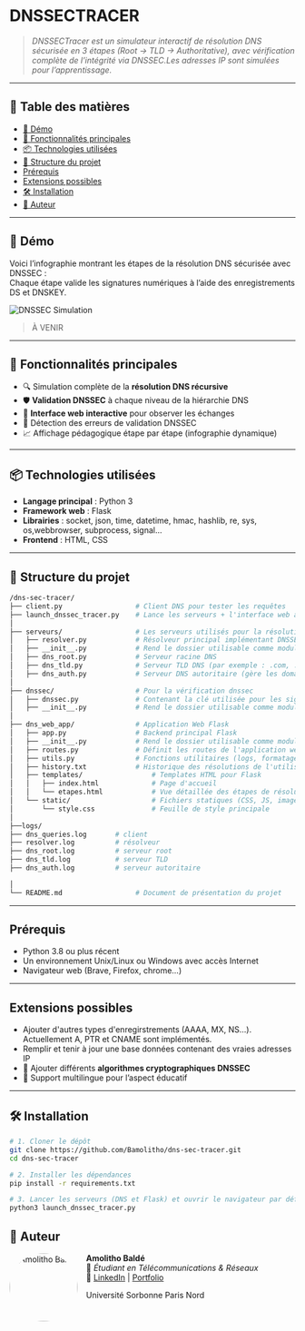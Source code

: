 # DNSSECTRACER

> _DNSSECTracer est un simulateur interactif de résolution DNS sécurisée en 3 étapes (Root → TLD → Authoritative), avec vérification complète de l’intégrité via DNSSEC.Les adresses IP sont simulées pour l’apprentissage._

---

## 🧭 Table des matières

- [📸 Démo](#-démo)
- [🚀 Fonctionnalités principales](#-fonctionnalités-principales)
- [📦 Technologies utilisées](#-technologies-utilisées)
- [📁 Structure du projet](#-structure-du-projet)
- [Prérequis](#-prérequis)
- [Extensions possibles](#-extensions-possibles)
- [🛠️ Installation](#️-installation)
- [👤 Auteur](#-auteur)

---

## 📸 Démo

Voici l’infographie montrant les étapes de la résolution DNS sécurisée avec DNSSEC :  
Chaque étape valide les signatures numériques à l’aide des enregistrements DS et DNSKEY.

![DNSSEC Simulation](./illustration.png)
> À VENIR

---

## 🚀 Fonctionnalités principales

- 🔍 Simulation complète de la **résolution DNS récursive**
- 🛡️ **Validation DNSSEC** à chaque niveau de la hiérarchie DNS
- 💬 **Interface web interactive** pour observer les échanges
- 🛑 Détection des erreurs de validation DNSSEC
- 📈 Affichage pédagogique étape par étape (infographie dynamique)

---

## 📦 Technologies utilisées

- **Langage principal** : Python 3
- **Framework web** : Flask
- **Librairies** : socket, json, time, datetime, hmac, hashlib, re, sys, os,webbrowser, subprocess, signal...
- **Frontend** : HTML, CSS 

---

## 📁 Structure du projet
```bash
/dns-sec-tracer/
├── client.py                  # Client DNS pour tester les requêtes
├── launch_dnssec_tracer.py    # Lance les serveurs + l'interface web automatiquement
│
├── serveurs/                  # Les serveurs utilisés pour la résolution 
│   ├── resolver.py            # Résolveur principal implémentant DNSSEC
│   ├── __init__.py            # Rend le dossier utilisable comme module Python
│   ├── dns_root.py            # Serveur racine DNS
│   ├── dns_tld.py             # Serveur TLD DNS (par exemple : .com, .org)
│   ├── dns_auth.py            # Serveur DNS autoritaire (gère les domaines finaux)
│
├── dnssec/                    # Pour la vérification dnssec
│   ├── dnssec.py              # Contenant la clé utilisée pour les signatures, et permet de vérifier l'authenticité des signatures
│   ├── __init__.py            # Rend le dossier utilisable comme module Python
│ 
├── dns_web_app/               # Application Web Flask
│   ├── app.py                 # Backend principal Flask
│   ├── __init__.py            # Rend le dossier utilisable comme module Python
│   ├── routes.py              # Définit les routes de l'application web
│   ├── utils.py               # Fonctions utilitaires (logs, formatage...)
│   ├── history.txt            # Historique des résolutions de l'utilisateur
│   ├── templates/                 # Templates HTML pour Flask
│   │   ├── index.html             # Page d'accueil
│   │   └── etapes.html            # Vue détaillée des étapes de résolution
│   └── static/                    # Fichiers statiques (CSS, JS, images...)
│       └── style.css              # Feuille de style principale
│
├──logs/
├── dns_queries.log       # client
├── resolver.log          # résolveur
├── dns_root.log          # serveur root
├── dns_tld.log           # serveur TLD
├── dns_auth.log          # serveur autoritaire

│
└── README.md                  # Document de présentation du projet
```
---

## Prérequis

- Python 3.8 ou plus récent
- Un environnement Unix/Linux ou Windows avec accès Internet
- Navigateur web (Brave, Firefox, chrome...)

---

## Extensions possibles

- Ajouter d'autres types d'enregirstrements (AAAA, MX, NS...). Actuellement A, PTR et CNAME sont implémentés.
- Remplir et tenir à jour une base données contenant des vraies adresses IP
- 🔐 Ajouter différents **algorithmes cryptographiques DNSSEC**
- 🧠 Support multilingue pour l’aspect éducatif

---

## 🛠️ Installation

```bash
# 1. Cloner le dépôt
git clone https://github.com/Bamolitho/dns-sec-tracer.git
cd dns-sec-tracer

# 2. Installer les dépendances
pip install -r requirements.txt

# 3. Lancer les serveurs (DNS et Flask) et ouvrir le navigateur par défaut pour afficher l'interface web (http://localhost:5000)
python3 launch_dnssec_tracer.py
```
 ## 👤 Auteur

<img src="https://media.licdn.com/dms/image/v2/D4E03AQE0RS8O9YuIBQ/profile-displayphoto-shrink_800_800/profile-displayphoto-shrink_800_800/0/1731164064570?e=1752710400&v=beta&t=SL7J1e3sF2duZ7tIablBmQb0CzHfy6kArP7a2lzcw40" alt="Amolitho Baldé" width="120" style="border-radius: 50%; margin-right: 15px;" align="left">

**Amolitho Baldé**  
💼 *Étudiant en Télécommunications & Réseaux*  
🔗 [LinkedIn](https://www.linkedin.com/in/amolithobalde/) | [Portfolio](https://bamolitho.github.io/portfolio/)
<p>Université Sorbonne Paris Nord</p>

<br clear="left"/>
